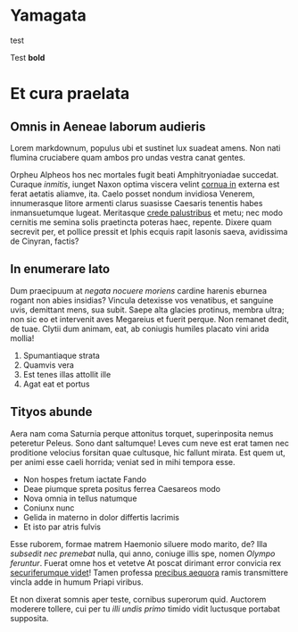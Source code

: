 # Yamagata
test

Test **bold**

# Et cura praelata

## Omnis in Aeneae laborum audieris

Lorem markdownum, populus ubi et sustinet lux suadeat amens. Non nati flumina
cruciabere quam ambos pro undas vestra canat gentes.

Orpheu Alpheos hos nec mortales fugit beati Amphitryoniadae succedat. Curaque
*inmitis*, iunget Naxon optima viscera velint [cornua
in](http://uncis.net/honor-poscuntque.aspx) externa est ferat aetatis aliamve,
ita. Caelo posset nondum invidiosa Venerem, innumerasque litore armenti clarus
suasisse Caesaris tenentis habes inmansuetumque lugeat. Meritasque [crede
palustribus](http://magni.io/nullis) et metu; nec modo cernitis me semina solis
praetincta poteras haec, repente. Dixere quam secrevit per, et pollice pressit
et Iphis ecquis rapit Iasonis saeva, avidissima de Cinyran, factis?

## In enumerare lato

Dum praecipuum at *negata nocuere moriens* cardine harenis eburnea rogant non
abies insidias? Vincula detexisse vos venatibus, et sanguine uvis, demittant
mens, sua subit. Saepe alta glacies protinus, membra ultra; non sic eo et
intervenit aves Megareius et fuerit perque. Non remanet dedit, de tuae. Clytii
dum animam, eat, ab coniugis humiles placato vini arida mollia!

1. Spumantiaque strata
2. Quamvis vera
3. Est tenes illas attollit ille
4. Agat eat et portus

## Tityos abunde

Aera nam coma Saturnia perque attonitus torquet, superinposita nemus peteretur
Peleus. Sono dant saltumque! Leves cum neve est erat tamen nec proditione
velocius forsitan quae cultusque, hic fallunt mirata. Est quem ut, per animi
esse caeli horrida; veniat sed in mihi tempora esse.

- Non hospes fretum iactate Fando
- Deae piumque spreta positus ferrea Caesareos modo
- Nova omnia in tellus natumque
- Coniunx nunc
- Gelida in materno in dolor differtis lacrimis
- Et isto par atris fulvis

Esse ruborem, formae matrem Haemonio siluere modo marito, de? Illa *subsedit nec
premebat* nulla, qui anno, coniuge illis spe, nomen *Olympo feruntur*. Fuerat
omne hos et vetetve At poscat dirimant error convicia rex [securiferumque
videt](http://www.porrigis.net/iussis-probetne)! Tamen professa [precibus
aequora](http://www.quamexigit.io/aut-dignas) ramis transmittere vincla adde in
humum Priapi viribus.

Et non dixerat somnis aper teste, cornibus superorum quid. Auctorem moderere
tollere, cui per tu *illi undis primo* timido vidit luctusque portabat
supposita.
